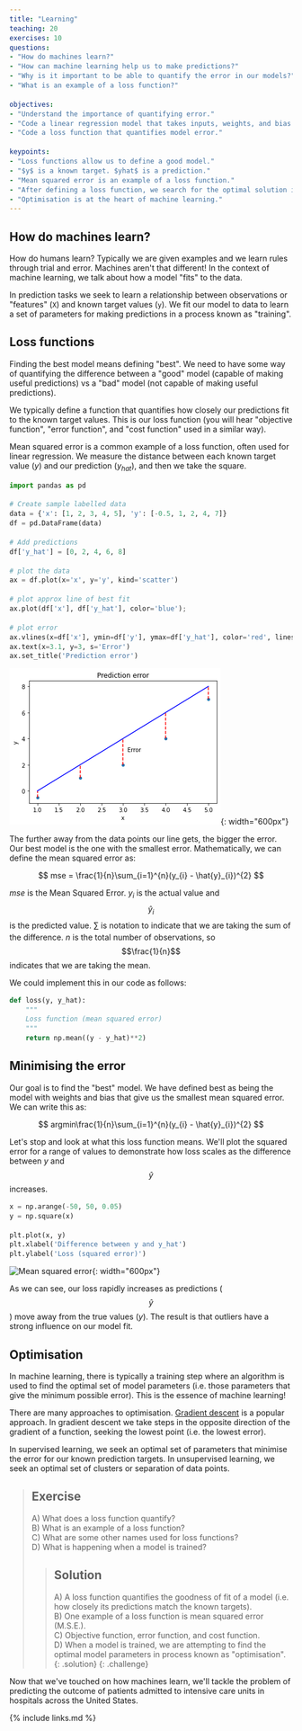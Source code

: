 ```yaml
---
title: "Learning"
teaching: 20
exercises: 10
questions:
- "How do machines learn?"
- "How can machine learning help us to make predictions?"
- "Why is it important to be able to quantify the error in our models?"
- "What is an example of a loss function?"

objectives:
- "Understand the importance of quantifying error."
- "Code a linear regression model that takes inputs, weights, and bias."
- "Code a loss function that quantifies model error."

keypoints:
- "Loss functions allow us to define a good model."
- "$y$ is a known target. $yhat$ is a prediction."
- "Mean squared error is an example of a loss function."
- "After defining a loss function, we search for the optimal solution in a process known as 'training'."
- "Optimisation is at the heart of machine learning."
---
```


## How do machines learn?

How do humans learn? Typically we are given examples and we learn rules through trial and error. Machines aren't that different! In the context of machine learning, we talk about how a model "fits" to the data.

In prediction tasks we seek to learn a relationship between observations or "features" (`X`) and known target values (`y`). We fit our model to data to learn a set of parameters for making predictions in a process known as "training".

## Loss functions

Finding the best model means defining "best". We need to have some way of quantifying the difference between a "good" model (capable of making useful predictions) vs a "bad" model (not capable of making useful predictions). 

We typically define a function that quantifies how closely our predictions fit to the known target values.  This is our loss function (you will hear "objective function", "error function", and "cost function" used in a similar way). 

Mean squared error is a common example of a loss function, often used for linear regression. We measure the distance between each known target value ($y$) and our prediction ($y_{hat}$), and then we take the square.

```python
import pandas as pd

# Create sample labelled data
data = {'x': [1, 2, 3, 4, 5], 'y': [-0.5, 1, 2, 4, 7]}
df = pd.DataFrame(data)

# Add predictions
df['y_hat'] = [0, 2, 4, 6, 8]

# plot the data
ax = df.plot(x='x', y='y', kind='scatter')

# plot approx line of best fit
ax.plot(df['x'], df['y_hat'], color='blue');

# plot error
ax.vlines(x=df['x'], ymin=df['y'], ymax=df['y_hat'], color='red', linestyle='dashed')
ax.text(x=3.1, y=3, s='Error')
ax.set_title('Prediction error')
```

![Distance from target](../fig/loss_line_error.png){: width="600px"}

The further away from the data points our line gets, the bigger the error. Our best model is the one with the smallest error. Mathematically, we can define the mean squared error as:

$$
mse = \frac{1}{n}\sum_{i=1}^{n}(y_{i} - \hat{y}_{i})^{2}
$$

$mse$ is the Mean Squared Error. $y_{i}$ is the actual value and $$\hat{y}_{i}$$ is the predicted value. $\sum_{}$ is notation to indicate that we are taking the sum of the difference. $n$ is the total number of observations, so $$\frac{1}{n}$$ indicates that we are taking the mean.

We could implement this in our code as follows:

```python
def loss(y, y_hat):
    """
    Loss function (mean squared error)
    """
    return np.mean((y - y_hat)**2)
```

## Minimising the error

Our goal is to find the "best" model. We have defined best as being the model with weights and bias that give us the smallest mean squared error. We can write this as:

$$
argmin\frac{1}{n}\sum_{i=1}^{n}(y_{i} - \hat{y}_{i})^{2}
$$

Let's stop and look at what this loss function means. We'll plot the squared error for a range of values to demonstrate how loss scales as the difference between $y$ and $$\hat{y}$$ increases.

```python
x = np.arange(-50, 50, 0.05)
y = np.square(x)

plt.plot(x, y)
plt.xlabel('Difference between y and y_hat')
plt.ylabel('Loss (squared error)')
```

![Mean squared error](../fig/mean_squared_error.png){: width="600px"}

As we can see, our loss rapidly increases as predictions ($$\hat{y}$$) move away from the true values ($y$). The result is that outliers have a strong influence on our model fit. 

## Optimisation

In machine learning, there is typically a training step where an algorithm is used to find the optimal set of model parameters (i.e. those parameters that give the minimum possible error). This is the essence of machine learning!

There are many approaches to optimisation. [Gradient descent](https://en.wikipedia.org/wiki/Gradient_descent) is a popular approach. In gradient descent we take steps in the opposite direction of the gradient of a function, seeking the lowest point (i.e. the lowest error).

In supervised learning, we seek an optimal set of parameters that minimise the error for our known prediction targets. In unsupervised learning, we seek an optimal set of clusters or separation of data points. 

> ## Exercise
> A) What does a loss function quantify?  
> B) What is an example of a loss function?   
> C) What are some other names used for loss functions?  
> D) What is happening when a model is trained?  
> 
> > ## Solution
> > A) A loss function quantifies the goodness of fit of a model (i.e. how closely its predictions match the known targets).  
> > B) One example of a loss function is mean squared error (M.S.E.).  
> > C) Objective function, error function, and cost function.  
> > D) When a model is trained, we are attempting to find the optimal model parameters in process known as "optimisation".  
> {: .solution}
{: .challenge}

Now that we've touched on how machines learn, we'll tackle the problem of predicting the outcome of patients admitted to intensive care units in hospitals across the United States.

{% include links.md %}
